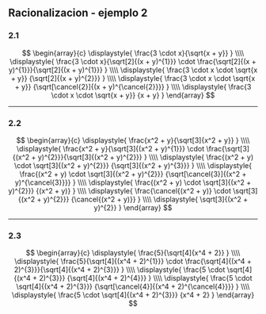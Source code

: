 ## Racionalizacion - ejemplo 2

### 2.1

$$
\begin{array}{c}
    \displaystyle{
        \frac{3 \cdot x}{\sqrt{x + y}}
    }
    \\\\
    \displaystyle{
        \frac{3 \cdot x}{\sqrt[2]{(x + y)^{1}}}
        \cdot
        \frac{\sqrt[2]{(x + y)^{1}}}{\sqrt[2]{(x + y)^{1}}}
    }
    \\\\
    \displaystyle{
        \frac{3 \cdot x \cdot \sqrt{x + y}}
        {\sqrt[2]{(x + y)^{2}}}
    }
    \\\\
    \displaystyle{
        \frac{3 \cdot x \cdot \sqrt{x + y}}
        {\sqrt[\cancel{2}]{(x + y)^{\cancel{2}}}}
    }
    \\\\
    \displaystyle{
        \frac{3 \cdot x \cdot \sqrt{x + y}}
        {x + y}
    }
\end{array}
$$

---

### 2.2

$$
\begin{array}{c}
    \displaystyle{
        \frac{x^2 + y}{\sqrt[3]{x^2 + y}}
    }
    \\\\
    \displaystyle{
        \frac{x^2 + y}{\sqrt[3]{(x^2 + y)^{1}}}
        \cdot
        \frac{\sqrt[3]{(x^2 + y)^{2}}}{\sqrt[3]{(x^2 + y)^{2}}}
    }
    \\\\
    \displaystyle{
        \frac{(x^2 + y) \cdot \sqrt[3]{(x^2 + y)^{2}}}
        {\sqrt[3]{(x^2 + y)^{3}}}
    }
    \\\\
    \displaystyle{
        \frac{(x^2 + y) \cdot \sqrt[3]{(x^2 + y)^{2}}}
        {\sqrt[\cancel{3}]{(x^2 + y)^{\cancel{3}}}}
    }
    \\\\
    \displaystyle{
        \frac{(x^2 + y) \cdot \sqrt[3]{(x^2 + y)^{2}}}
        {(x^2 + y)}
    }
    \\\\
    \displaystyle{
        \frac{\cancel{(x^2 + y)} \cdot \sqrt[3]{(x^2 + y)^{2}}}
        {\cancel{(x^2 + y)}}
    }
    \\\\
    \displaystyle{
        \sqrt[3]{(x^2 + y)^{2}}
    }
\end{array}
$$

---

### 2.3

$$
\begin{array}{c}
    \displaystyle{
        \frac{5}{\sqrt[4]{x^4 + 2}}
    }
    \\\\
    \displaystyle{
        \frac{5}{\sqrt[4]{(x^4 + 2)^{1}}}
        \cdot
        \frac{\sqrt[4]{(x^4 + 2)^{3}}}{\sqrt[4]{(x^4 + 2)^{3}}}
    }
    \\\\
    \displaystyle{
        \frac{5 \cdot \sqrt[4]{(x^4 + 2)^{3}}}
        {\sqrt[4]{(x^4 + 2)^{4}}}
    }
    \\\\
    \displaystyle{
        \frac{5 \cdot \sqrt[4]{(x^4 + 2)^{3}}}
        {\sqrt[\cancel{4}]{(x^4 + 2)^{\cancel{4}}}}
    }
    \\\\
    \displaystyle{
        \frac{5 \cdot \sqrt[4]{(x^4 + 2)^{3}}}
        {x^4 + 2}
    }
\end{array}
$$